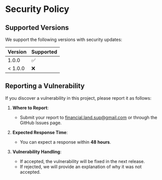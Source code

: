 # Security Policy

## Supported Versions

We support the following versions with security updates:

| Version   | Supported          |
| --------- | ------------------ |
| 1.0.0     | :white_check_mark: |
| < 1.0.0   | :x:                |

## Reporting a Vulnerability

If you discover a vulnerability in this project, please report it as follows:

1. **Where to Report**:
    - Submit your report to [financial.land.sup@gmail.com](mailto:security@financia.al) or through the GitHub Issues page.

2. **Expected Response Time**:
    - You can expect a response within **48 hours**.

3. **Vulnerability Handling**:
    - If accepted, the vulnerability will be fixed in the next release.
    - If rejected, we will provide an explanation of why it was not accepted.
